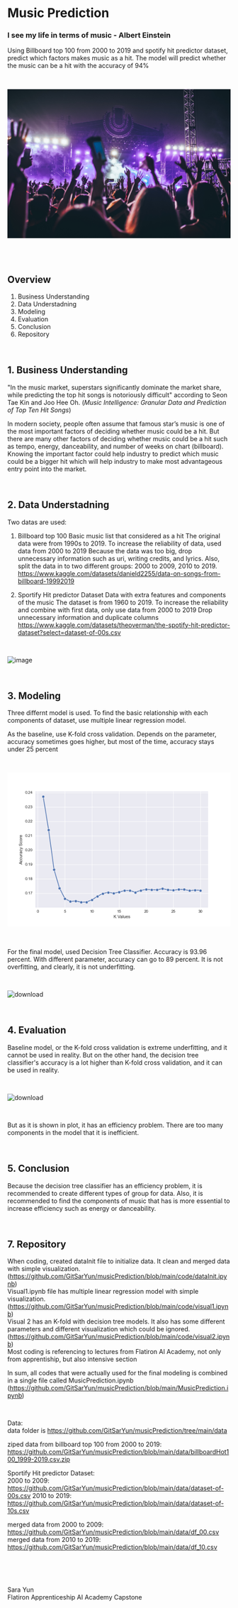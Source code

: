 # Music Prediction
### I see my life in terms of music - Albert Einstein



Using Billboard top 100 from 2000 to 2019 and spotify hit predictor dataset, predict which factors makes music as a hit. The model will predict whether the music can be a hit with the accuracy of 94%

<br>

![festival pircture](image/festival.png)

<br><br>

## Overview

1. Business Understanding
2. Data Understadning
3. Modeling
4. Evaluation
5. Conclusion
7. Repository

<br>

## 1. Business Understanding
"In the music market, superstars significantly dominate the market share, while predicting the top hit songs is notoriously difficult" according to Seon Tae Kin and Joo Hee Oh. (*Music Intelligence: Granular Data and Prediction of Top Ten Hit Songs*) <br>

In modern society, people often assume that famous star’s music is one of the most important factors of deciding whether music could be a hit. But there are many other factors of deciding whether music could be a hit such as tempo, energy, danceability, and number of weeks on chart (billboard). <br>
Knowing the important factor could help industry to predict which music could be a bigger hit which will help industry to make most advantageous entry point into the market.


<br>

## 2. Data Understadning

Two datas are used: <br>

1. Billboard top 100
Basic music list that considered as a hit
The original data were from 1990s to 2019. To increase the reliability of data, used data from 2000 to 2019
Because the data was too big, drop unnecessary information such as uri, writing credits, and lyrics.
Also, split the data in to two different groups: 2000 to 2009, 2010 to 2019.
https://www.kaggle.com/datasets/danield2255/data-on-songs-from-billboard-19992019 


2. Sportify Hit predictor Dataset
Data with extra features and components of the music
The dataset is from 1960 to 2019. To increase the reliability and combine with first data, only use data from 2000 to 2019
Drop unnecessary information and duplicate columns
https://www.kaggle.com/datasets/theoverman/the-spotify-hit-predictor-dataset?select=dataset-of-00s.csv

<br>

![image](https://user-images.githubusercontent.com/115171856/229910469-67afde62-b45a-4979-8a60-19ab8d8acadf.png)


<br>

## 3. Modeling

Three differnt model is used.
To find the basic relationship with each components of dataset, use multiple linear regression model.

As the baseline, use K-fold cross validation. Depends on the parameter, accuracy sometimes goes higher, but most of the time, accuracy stays under 25 percent

<br>

![k-fold](image/KNeighbor_2.png)

<br>

For the final model, used Decision Tree Classifier. Accuracy is 93.96 percent. With different parameter, accuracy can go to 89 percent. It is not overfitting, and clearly, it is not underfitting.

<br>

![download](https://user-images.githubusercontent.com/115171856/230223164-eb28719b-ae6d-46ca-8df3-b12f325a03d4.png)



<br>

## 4. Evaluation

Baseline model, or the K-fold cross validation is extreme underfitting, and it cannot be used in reality. But on the other hand, the decision tree classifier's accuracy is a lot higher than K-fold cross validation, and it can be used in reality. <br>

<br>

![download](https://user-images.githubusercontent.com/115171856/230223290-15fc1a0b-a0c4-4680-a4e9-14b682a9637a.png)


<br>

But as it is shown in plot, it has an efficiency problem. There are too many components in the model that it is inefficient.

<br>

## 5. Conclusion

Because the decision tree classifier has an efficiency problem, it is recommended to create different types of group for data. Also, it is recommended to find the components of music that has is more essential to increase efficiency such as energy or danceability.


<br>

## 7. Repository

When coding, created dataInit file to initialize data. It clean and merged data with simple visualization. (https://github.com/GitSarYun/musicPrediction/blob/main/code/dataInit.ipynb) <br>
Visual1.ipynb file has multiple linear regression model with simple visualization. (https://github.com/GitSarYun/musicPrediction/blob/main/code/visual1.ipynb) <br>
Visual 2 has an K-fold with decision tree models. It also has some different parameters and different visualization which could be ignored. (https://github.com/GitSarYun/musicPrediction/blob/main/code/visual2.ipynb) <br>
Most coding is referencing to lectures from Flatiron AI Academy, not only from apprentiship, but also intensive section <br>

In sum, all codes that were actually used for the final modeling is combined in a single file called MusicPrediction.ipynb (https://github.com/GitSarYun/musicPrediction/blob/main/MusicPrediction.ipynb)

<br>

Data: <br>
data folder is https://github.com/GitSarYun/musicPrediction/tree/main/data

ziped data from billboard top 100 from 2000 to 2019: https://github.com/GitSarYun/musicPrediction/blob/main/data/billboardHot100_1999-2019.csv.zip

Sportify Hit predictor Dataset: <br>
2000 to 2009: https://github.com/GitSarYun/musicPrediction/blob/main/data/dataset-of-00s.csv
2010 to 2019: https://github.com/GitSarYun/musicPrediction/blob/main/data/dataset-of-10s.csv

merged data from 2000 to 2009: https://github.com/GitSarYun/musicPrediction/blob/main/data/df_00.csv
merged data from 2010 to 2019: https://github.com/GitSarYun/musicPrediction/blob/main/data/df_10.csv

<br><br><br>

Sara Yun <br>
Flatiron Apprenticeship AI Academy Capstone
